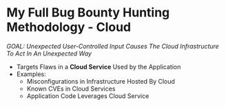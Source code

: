 # My Full Bug Bounty Hunting Methodology - Cloud
*GOAL: Unexpected User-Controlled Input Causes The Cloud Infrastructure To Act In An Unexpected Way*
- Targets Flaws in a **Cloud Service** Used by the Application
- Examples:
    - Misconfigurations in Infrastructure Hosted By Cloud
    - Known CVEs in Cloud Services
    - Application Code Leverages Cloud Service